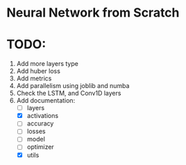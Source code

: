 # Neural Network from Scratch

# TODO:
1. Add more layers type
2. Add huber loss
3. Add metrics
4. Add parallelism using joblib and numba
5. Check the LSTM, and Conv1D layers
6. Add documentation:
    - [ ] layers 
    - [x] activations
    - [ ] accuracy 
    - [ ] losses 
    - [ ] model 
    - [ ] optimizer
    - [x] utils  
